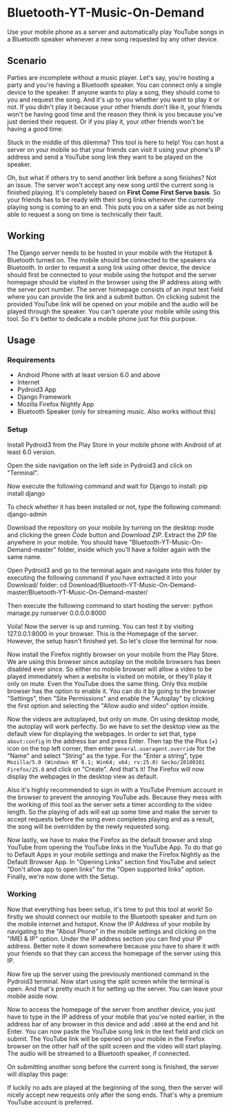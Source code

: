 # Bluetooth-YT-Music-On-Demand
Use your mobile phone as a server and automatically play YouTube songs in a Bluetooth speaker whenever a new song requested by any other device.
## Scenario
Parties are incomplete without a music player. Let's say, you're hosting a party and you're having a Bluetooth speaker. You can connect only a single device to the speaker. If anyone wants to play a song, they should come to you and request the song. And it's up to you whether you want to play it or not. If you didn't play it because your other friends don't like it, your friends won't be having good time and the reason they think is you because you've just denied their request. Or if you play it, your other friends won't be having a good time.

Stuck in the middle of this dilemma? This tool is here to help! You can host a server on your mobile so that your friends can visit it using your phone's IP address and send a YouTube song link they want to be played on the speaker.

Oh, but what if others try to send another link before a song finishes? Not an issue. The server won't accept any new song until the current song is finished playing. It's completely based on **First Come First Serve basis**. So your friends has to be ready with their song links whenever the currently playing song is coming to an end. This puts you on a safer side as not being able to request a song on time is technically their fault.
## Working
The Django server needs to be hosted in your mobile with the Hotspot & Bluetooth turned on. The mobile should be connected to the speakers via Bluetooth. In order to request a song link using other device, the device should first be connected to your mobile using the hotspot and the server homepage should be visited in the browser using the IP address along with the server port number. The server homepage consists of an input text field where you can provide the link and a submit button. On clicking submit the provided YouTube link will be opened on your mobile and the audio will be played through the speaker. You can't operate your mobile while using this tool. So it's better to dedicate a mobile phone just for this purpose.
## Usage
### Requirements
- Android Phone with at least version 6.0 and above
- Internet
- Pydroid3 App
- Django Framework
- Mozilla Firefox Nightly App
- Bluetooth Speaker (only for streaming music. Also works without this)
### Setup
Install Pydroid3 from the Play Store in your mobile phone with Android of at least 6.0 version.

Open the side navigation on the left side in Pydroid3 and click on "Terminal".

Now execute the following command and wait for Django to install:
    pip install django

To check whether it has been installed or not, type the following command:
    django-admin

Download the repository on your mobile by turning on the desktop mode and clicking the green *Code* button and *Download ZIP*. Extract the ZIP file anywhere in your mobile. You should have "Bluetooth-YT-Music-On-Demand-master" folder, inside which you'll have a folder again with the same name.

Open Pydroid3 and go to the terminal again and navigate into this folder by executing the following command if you have extracted it into your Download/ folder:
    cd Download/Bluetooth-YT-Music-On-Demand-master/Bluetooth-YT-Music-On-Demand-master/

Then execute the following command to start hosting the server:
    python manage.py runserver 0.0.0.0:8000

Voila! Now the server is up and running. You can test it by visiting 127.0.0.1:8000 in your browser. This is the Homepage of the server. However, the setup hasn't finished yet. So let's close the terminal for now.

Now install the Firefox nightly browser on your mobile from the Play Store. We are using this browser since autoplay on the mobile browsers has been disabled ever since. So either no mobile browser will allow a video to be played immediately when a website is visited on mobile, or they'll play it only on mute. Even the YouTube does the same thing. Only this mobile browser has the option to enable it. You can do it by going to the browser "Settings", then "Site Permissions" and enable the "Autoplay" by clicking the first option and selecting the "Allow audio and video" option inside.

Now the videos are autoplayed, but only on mute. On using desktop mode, the autoplay will work perfectly. So we have to set the desktop view as the default view for displaying the webpages. In order to set that, type `about:config` in the address bar and press Enter. Then tap the the Plus (+) icon on the top left corner, then enter `general.useragent.override` for the "Name" and select "String" as the type. For the "Enter a string", type `Mozilla/5.0 (Windows NT 6.1; Win64; x64; rv:25.0) Gecko/20100101 Firefox/25.0` and click on "Create". And that's it! The Firefox will now display the webpages in the desktop view as default.

Also it's highly recommended to sign in with a YouTube Premium account in the browser to prevent the annoying YouTube ads. Because they mess with the working of this tool as the server sets a timer according to the video length. So the playing of ads will eat up some time and make the server to accept requests before the song even completes playing and as a result, the song will be overridden by the newly requested song.

Now lastly, we have to make the Firefox as the default browser and stop YouTube from opening the YouTube links in the YouTube App. To do that go to Default Apps in your mobile settings and make the Firefox Nightly as the Default Browser App. In "Opening Links" section find YouTube and select "Don't allow app to open links" for the "Open supported links" option. Finally, we're now done with the Setup.
### Working
Now that everything has been setup, it's time to put this tool at work! So firstly we should connect our mobile to the Bluetooth speaker and turn on the mobile internet and hotspot. Know the IP Address of your mobile by navigating to the "About Phone" in the mobile settings and clicking on the "IMEI & IP" option. Under the IP address section you can find your IP address. Better note it down somewhere because you have to share it with your friends so that they can access the homepage of the server using this IP.

Now fire up the server using the previously mentioned command in the Pydroid3 terminal. Now start using the split screen while the terminal is open. And that's pretty much it for setting up the server. You can leave your mobile aside now.

Now to access the homepage of the server from another device, you just have to type in the IP address of your mobile that you've noted earlier, in the address bar of any browser in this device and add `:8000` at the end and hit Enter. You can now paste the YouTube song link in the text field and click on submit. The YouTube link will be opened on your mobile in the Firefox browser on the other half of the split screen and the video will start playing. The audio will be streamed to a Bluetooth speaker, if connected.

On submitting another song before the current song is finished, the server will display this page:

If luckily no ads are played at the beginning of the song, then the server will nicely accept new requests only after the song ends. That's why a premium YouTube account is preferred.

